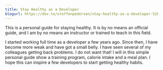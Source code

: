 ```yaml
---
title: Stay Healthy as a Developer
blogurl: https://dev.to/steffenpedersen/stay-healthy-as-a-developer-526c
---
```


This is a personal guide for staying healthy. It is by no means an official guide, and I am by no means an instructor or trained to teach in this field.

I started working full time as a developer a few years ago. Since then, I have become more weak and have got a small belly. I have seen several of my colleagues getting back problems. I do not want that! I will in this simple personal guide show a training program, calorie intake and a meal plan. I hope this can inspire a few developers to start getting healthy habits.

